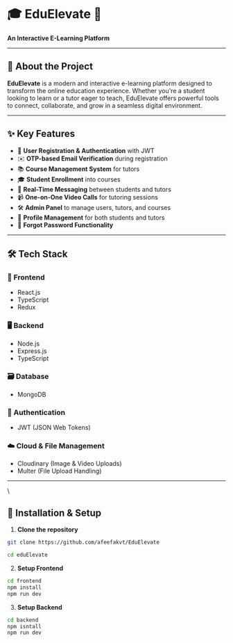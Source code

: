 # 🎓 EduElevate 🚀  
**An Interactive E-Learning Platform**

---

## 🌟 About the Project

**EduElevate** is a modern and interactive e-learning platform designed to transform the online education experience. Whether you're a student looking to learn or a tutor eager to teach, EduElevate offers powerful tools to connect, collaborate, and grow in a seamless digital environment.

---

## ✨ Key Features

- 🔐 **User Registration & Authentication** with JWT  
- ✉️ **OTP-based Email Verification** during registration  
- 📚 **Course Management System** for tutors  
- 🎓 **Student Enrollment** into courses  
- 💬 **Real-Time Messaging** between students and tutors  
- 📹 **One-on-One Video Calls** for tutoring sessions  
- 🛠️ **Admin Panel** to manage users, tutors, and courses  
- 👤 **Profile Management** for both students and tutors  
- 🔁 **Forgot Password Functionality**

---

## 🛠️ Tech Stack

### 🔧 Frontend
- React.js  
- TypeScript  
- Redux  

### 🖥️ Backend
- Node.js  
- Express.js  
- TypeScript  

### 🗃️ Database
- MongoDB  

### 🔐 Authentication
- JWT (JSON Web Tokens)

### ☁️ Cloud & File Management
- Cloudinary (Image & Video Uploads)  
- Multer (File Upload Handling)

---
\

## 🚀 Installation & Setup

1. **Clone the repository**

```bash
git clone https://github.com/afeefakvt/EduElevate
```
```bash
cd eduElevate
```

2. **Setup Frontend**

```bash
cd frontend
npm install
npm run dev
```

3. **Setup Backend**

```bash
cd backend
npm isntall
npm run dev



